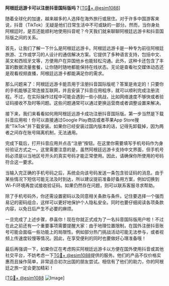 **阿根廷远游卡可以注册抖音国际版吗？**[[TG💪+ @esim1088](https://t.me/s/esim1088)]

随着全球化的加速，越来越多的人选择在海外旅行或居住。对于许多中国游客来说，抖音（TikTok）无疑是他们日常生活中不可或缺的一部分。然而，当你身处阿根廷时，是否还能顺利地使用抖音呢？今天我们就来聊聊阿根廷远游卡和抖音国际版之间的关系。

首先，让我们了解一下什么是阿根廷远游卡。阿根廷远游卡是一种专为前往阿根廷旅游、工作或学习的人设计的通信解决方案。它提供了多种语言支持，包括中文、英文和西班牙文等，方便用户在异国他乡也能轻松沟通。此外，这种卡还包含了丰富的数据流量套餐，让你随时随地都能保持在线状态。无论是查看社交媒体动态还是观看视频直播，阿根廷远游卡都能满足你的需求。

那么问题来了：阿根廷远游卡能否用于注册抖音国际版呢？答案是肯定的！只要你的手机能够正常连接互联网，并且安装了抖音应用程序，就可以顺利完成注册流程。不过，在实际操作过程中可能会遇到一些小挑战，比如网络速度不够快或者验证码接收不及时等问题。这些问题通常可以通过更换运营商或者调整设置来解决。

接下来，我们来看看如何用阿根廷远游卡成功注册抖音国际版。第一步当然是下载抖音应用啦！你可以直接通过Google Play商店或者苹果App Store搜索“TikTok”并下载安装。如果你已经安装过国内版本的话，记得先卸载掉，因为两者之间存在账号隔离机制，无法通用。

完成下载后，打开抖音应用并点击“注册”按钮。在这里你需要填写手机号码作为身份验证方式之一。这里需要注意的是，虽然阿根廷远游卡支持中文界面，但手机号码必须是以当地区号开头的真实号码才能正常使用。因此，请确保你所使用的号码符合这一要求。

当输入完正确的手机号码之后，系统会向该号码发送一条包含验证码的消息。由于某些情况下短信可能无法及时到达，所以建议提前准备好备用方案，例如切换到Wi-Fi环境再尝试接收验证码。如果仍然存在问题，则可以联系客服寻求帮助。

除了手机号码外，你还需设置密码以及同意相关条款与条件。记住要选择一个强而易记的密码组合，这样可以更好地保护个人隐私安全。同时也要仔细阅读各项条款内容，以免日后产生不必要的麻烦。

一旦完成了上述步骤，恭喜你！现在你就正式成为了一名抖音国际版用户啦！不过在此之前还有一个重要事项需要提醒大家：由于地理位置限制，在国外注册抖音账号可能会面临一些功能上的局限性。例如部分热门挑战活动可能无法参与，或者视频上传速度较慢等情况。因此，在享受便利的同时也要做好心理准备哦！

最后再强调一下，如果你正在考虑购买阿根廷远游卡以方便在国外使用抖音或其他社交平台，不妨考虑一下[TG💪+ @esim1088](https://t.me/s/esim1088)提供的服务。他们的产品不仅价格实惠而且操作简单，非常适合初次出国的朋友尝试。相信有了他们的助力，你的阿根廷之旅一定会更加精彩！

[[TG💪+ @esim1088](https://t.me/s/esim1088) ![Image](https://i.postimg.cc/4NQfJmqS/Snipaste-2025-05-13-00-14-12.png)]